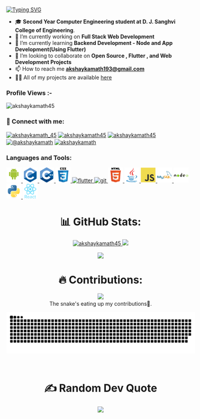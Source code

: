 <!-- <h1 align="center">Hi 👋, I'm Akshay Kamath</h1>
<h3 >A Passionate Student,Exploring Different Domains in Tech</h3> -->

<!--  <p align="center">
  <a href="https://akshaykamath.netlify.app/" target="_blank" rel="noreferrer"><img src="https://user-images.githubusercontent.com/73344382/212498008-3115881f-4bd2-4e35-baa4-6c35b1d1bfca.png" alt="my banner"></a>
</p> -->
 
</br>

[![Typing SVG](https://readme-typing-svg.demolab.com?font=Fira+Code&weight=500&size=27&pause=1000&background=952FFF00&width=435&lines=Hi+%F0%9F%91%8B%2C+I'm+Akshay+Kamath;A+Passionate+Student;Exploring++Different+Domains+in+Tech)](https://git.io/typing-svg)

<!-- <p align="left"> <img src="https://komarev.com/ghpvc/?username=akshaykamath45&label=Profile%20views&color=0e75b6&style=flat" alt="akshaykamath45" /> </p>
<p align="left""> <a href="https://github.com/ryo-ma/github-profile-trophy"><img src="https://github-profile-trophy.vercel.app/?username=akshaykamath45"  alt="akshaykamath45" /></a> </p>  -->

<!--## 🏆 GitHub Trophies
![](https://github-profile-trophy.vercel.app/?username=akshaykamath45&theme=radical&no-frame=false&no-bg=true&margin-w=4)-->



<!-- <p align="left"> <a href="https://twitter.com/akshaykamath_45" target="blank"><img src="https://img.shields.io/twitter/follow/akshaykamath_45?logo=twitter&style=for-the-badge" alt="akshaykamath_45" /></a> </p> -->

- 🎓 **Second Year Computer Engineering student at D. J. Sanghvi College of Engineering**.
- 🔭 I’m currently working on **Full Stack Web Development**
- 🌱 I’m currently learning **Backend Development - Node and App Development(Using Flutter)**
- 👯 I’m looking to collaborate on **Open Source , Flutter , and Web Development Projects** 
- 📫 How to reach me **akshaykamath193@gmail.com**
- 👨‍💻 All of my projects are available [here](https://akshaykamath.netlify.app/)

<p align="right"> <h3>Profile Views :-</h3> <img src="https://komarev.com/ghpvc/?username=akshaykamath45&label=Profile%20views&color=0e75b6&style=flat"
    alt="akshaykamath45" /> 




<h3 align="left">🤝 Connect with me:</h3>
<p align="left">
<a href="https://twitter.com/akshaykamath_45" target="blank"><img align="center" src="https://raw.githubusercontent.com/rahuldkjain/github-profile-readme-generator/master/src/images/icons/Social/twitter.svg" alt="akshaykamath_45" height="30" width="40" /></a>
<a href="https://linkedin.com/in/akshaykamath45" target="blank"><img align="center" src="https://raw.githubusercontent.com/rahuldkjain/github-profile-readme-generator/master/src/images/icons/Social/linked-in-alt.svg" alt="akshaykamath45" height="30" width="40" /></a>
<!-- <a href="https://codesandbox.com/akshaykamath45" target="blank"><img align="center" src="https://raw.githubusercontent.com/rahuldkjain/github-profile-readme-generator/master/src/images/icons/Social/codesandbox.svg" alt="akshaykamath45" height="30" width="40" /></a> -->
<a href="https://instagram.com/akshaykamath45" target="blank"><img align="center" src="https://raw.githubusercontent.com/rahuldkjain/github-profile-readme-generator/master/src/images/icons/Social/instagram.svg" alt="akshaykamath45" height="30" width="40" /></a>
<a href="https://hashnode.com/@akshaykamath" target="blank"><img align="center" src="https://raw.githubusercontent.com/rahuldkjain/github-profile-readme-generator/master/src/images/icons/Social/hashnode.svg" alt="@akshaykamath" height="30" width="40" /></a>
<a href="https://codeforces.com/profile/akshaykamath" target="blank"><img align="center" src="https://raw.githubusercontent.com/rahuldkjain/github-profile-readme-generator/master/src/images/icons/Social/codeforces.svg" alt="akshaykamath" height="30" width="40" /></a>


  <!-- 
 <a href="https://www.codechef.com/users/akshaykamath45" target="blank"><img align="center" src="https://cdn.jsdelivr.net/npm/simple-icons@3.1.0/icons/codechef.svg" alt="akshaykamath45" height="30" width="40" /></a>
<a href="https://www.leetcode.com/akshaykamath45" target="blank"><img align="center" src="https://raw.githubusercontent.com/rahuldkjain/github-profile-readme-generator/master/src/images/icons/Social/leet-code.svg" alt="akshaykamath45" height="30" width="40" /></a>
<a href="https://auth.geeksforgeeks.org/user/akshaykamath45/profile" target="blank"><img align="center" src="https://raw.githubusercontent.com/rahuldkjain/github-profile-readme-generator/master/src/images/icons/Social/geeks-for-geeks.svg" alt="akshaykamath45/profile" height="30" width="40" /></a> -->
</p>

<h3 align="left">Languages and Tools:</h3>
<p align="left"> <a href="https://developer.android.com" target="_blank" rel="noreferrer"> <img src="https://raw.githubusercontent.com/devicons/devicon/master/icons/android/android-original-wordmark.svg" alt="android" width="40" height="40"/> </a> <a href="https://www.cprogramming.com/" target="_blank" rel="noreferrer"> <img src="https://raw.githubusercontent.com/devicons/devicon/master/icons/c/c-original.svg" alt="c" width="40" height="40"/> </a> <a href="https://www.w3schools.com/cpp/" target="_blank" rel="noreferrer"> <img src="https://raw.githubusercontent.com/devicons/devicon/master/icons/cplusplus/cplusplus-original.svg" alt="cplusplus" width="40" height="40"/> </a> <a href="https://www.w3schools.com/css/" target="_blank" rel="noreferrer"> <img src="https://raw.githubusercontent.com/devicons/devicon/master/icons/css3/css3-original-wordmark.svg" alt="css3" width="40" height="40"/> </a> <a href="https://flutter.dev" target="_blank" rel="noreferrer"> <img src="https://www.vectorlogo.zone/logos/flutterio/flutterio-icon.svg" alt="flutter" width="40" height="40"/> </a> <a href="https://git-scm.com/" target="_blank" rel="noreferrer"> <img src="https://www.vectorlogo.zone/logos/git-scm/git-scm-icon.svg" alt="git" width="40" height="40"/> </a> <a href="https://www.w3.org/html/" target="_blank" rel="noreferrer"> <img src="https://raw.githubusercontent.com/devicons/devicon/master/icons/html5/html5-original-wordmark.svg" alt="html5" width="40" height="40"/> </a> <a href="https://www.java.com" target="_blank" rel="noreferrer"> <img src="https://raw.githubusercontent.com/devicons/devicon/master/icons/java/java-original.svg" alt="java" width="40" height="40"/> </a> <a href="https://developer.mozilla.org/en-US/docs/Web/JavaScript" target="_blank" rel="noreferrer"> <img src="https://raw.githubusercontent.com/devicons/devicon/master/icons/javascript/javascript-original.svg" alt="javascript" width="40" height="40"/> </a> <a href="https://www.mysql.com/" target="_blank" rel="noreferrer"> <img src="https://raw.githubusercontent.com/devicons/devicon/master/icons/mysql/mysql-original-wordmark.svg" alt="mysql" width="40" height="40"/> </a> <a href="https://nodejs.org" target="_blank" rel="noreferrer"> <img src="https://raw.githubusercontent.com/devicons/devicon/master/icons/nodejs/nodejs-original-wordmark.svg" alt="nodejs" width="40" height="40"/> </a> <a href="https://www.python.org" target="_blank" rel="noreferrer"> <img src="https://raw.githubusercontent.com/devicons/devicon/master/icons/python/python-original.svg" alt="python" width="40" height="40"/> </a> <a href="https://reactjs.org/" target="_blank" rel="noreferrer"> <img src="https://raw.githubusercontent.com/devicons/devicon/master/icons/react/react-original-wordmark.svg" alt="react" width="40" height="40"/> </a> </p>

<!--
<p><img align="left" src="https://github-readme-stats.vercel.app/api/top-langs?username=akshaykamath45&show_icons=true&locale=en&layout=compact" alt="akshaykamath45" /></p>
<p><img align="center" src="https://github-readme-streak-stats.herokuapp.com/?user=akshaykamath45&" alt="akshaykamath45" /></p> 
![](https://github-readme-stats.vercel.app/api?username=akshaykamath45&theme=dark&hide_border=false&include_all_commits=true&count_private=true)<br/>-->



<h1 align="center"> 📊 GitHub Stats:</h1>


<!-- <p>&nbsp;<img align="center" src="https://github-readme-stats-git-masterrstaa-rickstaa.vercel.app/api?username=akshaykamath45&show_icons=true&locale=en" alt="akshaykamath45" /></p> -->

<!-- 
![](https://github-readme-stats.vercel.app/api?username=akshaykamath45&show_icons=true&theme=radical)<br/>
![](https://github-readme-stats-git-masterrstaa-rickstaa.vercel.app/api/top-langs/?username=akshaykamath45&theme=dark&hide_border=false&include_all_commits=true&count_private=true&layout=compact) -->
<p align="center">
  <a href="https://github.com/akshaykamath45/github-readme-stats">
    <img src="https://github-readme-stats-git-masterrstaa-rickstaa.vercel.app/api?username=akshaykamath45&show_icons=true&locale=en" alt="akshaykamath45" height="165">
  </a>
  <a href="https://github.com/akshaykamath45/github-readme-stats">
    <img src="https://github-readme-stats-git-masterrstaa-rickstaa.vercel.app/api/top-langs/?username=akshaykamath45&theme=dark&hide_border=false&include_all_commits=true&count_private=true&layout=compact"  height="165">
  </a>
<div align="center">
  <img src="https://github-profile-trophy.vercel.app/?username=akshaykamath45&column=6&theme=onedark" align="center"/>
</div>

 
 <!-- <p align="center">
  <a href="https://github.com/akshaykamath45/github-readme-stats">
    <img src="https://github-readme-stats.vercel.app/api?username=akshaykamath45&show_icons=true&bg_color=0d1117&text_color=40cfcd&border_color=444" height="165">
<a href="https://github.com/akshaykamath45/github-readme-stats">
    <img src="https://github-readme-stats.vercel.app/api?username=akshaykamath45&show_icons=true&theme=radical" height="165">
  </a>
  
  
  <a href="https://github.com/akshaykamath45/github-readme-stats">
    <img src="https://github-readme-stats.vercel.app/api/top-langs/?username=akshaykamath45&layout=compact&bg_color=0d1117&text_color=40cfcd&border_color=444"  height="165">
  </a>
<div align="center">
  <img src="https://github-profile-trophy.vercel.app/?username=akshaykamath45&column=6&theme=onedark" align="center"/>
</div>
 -->
<h1 align="center"> 🔥 Contributions: </h1>
<p align="center">
 <a href="https://git.io/streak-stats" align="middle">
    <img src="https://streak-stats.demolab.com?user=akshaykamath45&theme=android-dark&border_radius=5.9&date_format=j%20M%5B%20Y%5D">
  </a>
  
  <!--
  <a href="https://git.io/streak-stats" align="middle">
    <img src="https://github-readme-streak-stats.herokuapp.com/?user=akshaykamath45&theme=dark&hide_border=false">
  </a>-->
  
 
  
<!--      <img src="http://github-readme-streak-stats.herokuapp.com?user=akshaykamath45&theme=react&background=0d1117&border=666"> -->
<!--   ![](https://github-readme-streak-stats.herokuapp.com/?user=akshaykamath45&theme=dark&hide_border=false)<br/> -->
  <br>
<!--   <a href="https://github.com/akshaykamath45/github-readme-activity-graph">
    <img src="https://activity-graph.herokuapp.com/graph?username=akshaykamath45&theme=react-dark&hide_border=true">
  </a> -->
  The snake's eating up my contributions🐍.
<p align="center">
  <img  src="https://raw.githubusercontent.com/Elanza-48/Elanza-48/main/resources/img/github-contribution-grid-snake.svg"
    alt="example" />
</p>
<br>
</p>

<h1 align="center">✍️ Random Dev Quote </h1>
<p align="center">
  
<!-- ![](https://quotes-github-readme.vercel.app/api?type=horizontal&theme=radical) -->
<div align="center">
  <img src="https://quotes-github-readme.vercel.app/api?type=horizontal&theme=radical" align="center"/>
</div>
  
 </p>

<!-- The snake's eating up my contributions🐍.
<p align="center">
  <img  src="https://raw.githubusercontent.com/Elanza-48/Elanza-48/main/resources/img/github-contribution-grid-snake.svg"
    alt="example" align="center" />
    
</p>
<br> -->
